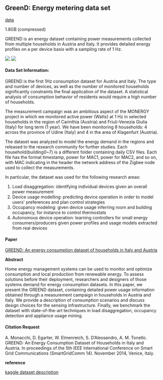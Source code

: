 ## GreenD: Energy metering data set

[data](https://sourceforge.net/projects/greend/)

1.8GB (compressed)

GREEND is an energy dataset containing power measurements collected from multiple households in Austria and Italy. It provides detailed energy profiles on a per device basis with a sampling rate of 1 Hz.

![](https://img.shields.io/badge/sector-power-skyblue.svg) ![](https://img.shields.io/badge/labeled-implicit-green.svg) 

#### Data Set Information:

GREEND is the first 1Hz consumption dataset for Austria and Italy. The type and number of devices, as well as the number of monitored households significantly constraints the final application of the dataset. A statistical analysis of consumption behavior of residents would require a high number of households.

The measurement campaign was an ambitious aspect of the MONERGY project in which we monitored active power (Watts) at 1 Hz in selected households in the region of Carinthia (Austria) and Friuli-Venezia Giulia (Italy) for long term (1 year). We have been monitoring 8 households: 4 across the province of Udine (Italy) and 4 in the area of Klagenfurt (Austria).

The dataset was analyzed to model the energy demand in the regions and released to the research community for further studies. Each household(building0~7) is a different folder containing daily CSV files. Each file has the format timestamp, power for MAC1, power for MAC2, and so on, with MAC indicating in the header the network address of the Zigbee node used to collect the measurements.

In particular, the dataset was used for the following research areas:

1. Load disaggregation: identifying individual devices given an overall power measurement
2. Device usage modelling: predicting device operation in order to model users' preferences and plan control strategies
3. Occupancy modeling: given device usage inferring room and building occupancy, for instance to control thermostats
4. Autonomous device operation: learning controllers for small energy consumers/producers given power profiles and usage models extracted from real devices

#### Paper

[GREEND: An energy consumption dataset of households in Italy and Austria](https://www.researchgate.net/publication/262302322_GREEND_An_energy_consumption_dataset_of_households_in_Italy_and_Austria)

**Abstract**

Home energy management systems can be used to monitor and optimize consumption and local production from renewable energy. To assess solutions before their deployment, researchers and designers of those systems demand for energy consumption datasets. In this paper, we present the GREEND dataset, containing detailed power usage information obtained through a measurement campaign in households in Austria and Italy. We provide a description of consumption scenarios and discuss design choices for the sensing infrastructure. Finally, we benchmark the dataset with state-of-the-art techniques in load disaggregation, occupancy detection and appliance usage mining.

#### Citation Request

A. Monacchi, D. Egarter, W. Elmenreich, S. D’Alessandro, A. M. Tonello. GREEND: An Energy Consumption Dataset of Households in Italy and Austria. In proceedings of the 5th IEEE International Conference on Smart Grid Communications (SmartGridComm 14). November 2014, Venice, Italy.

**reference**

[kaggle dataset description](https://www.kaggle.com/p111110/greend-energy-dataset#dataset_2014-05-15.csv)